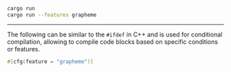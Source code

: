 
```bash
cargo run
cargo run --features grapheme
```

---

The following can be similar to the `#ifdef` in C++ and is used for conditional compilation, allowing to compile code blocks based on specific conditions or features.

```rust
#[cfg(feature = "grapheme")]
```
